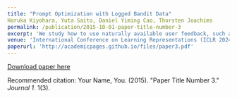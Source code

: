 ```yaml
---
title: "Prompt Optimization with Logged Bandit Data"
Haruka Kiyohara, Yuta Saito, Daniel Yiming Cao, Thorsten Joachims
permalink: /publication/2015-10-01-paper-title-number-3
excerpt: 'We study how to use naturally available user feedback, such as clicks, to optimize a prompt policy for generating sentences with large language models (LLMs). Naive approaches, including regression-based and importance sampling-based ones, suffer either from biased log data or variance caused by the large action space of prompt. To circumvent these challenges, we propose a way to leverage similarity and smoothness in the (generated) sentence embedding space, substantially reducing variance in the policy gradients while maintaining a small bias. Initial experiments on synthetic data demonstrate the effectiveness of our approach. We also plan to publish the extended benchmark and simulator as open-source software. '
venue: 'International Conference on Learning Representations (ICLR 2024)'
paperurl: 'http://academicpages.github.io/files/paper3.pdf'
---
```



[Download paper here](http://academicpages.github.io/files/paper3.pdf)

Recommended citation: Your Name, You. (2015). "Paper Title Number 3." <i>Journal 1</i>. 1(3).
